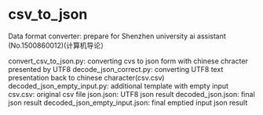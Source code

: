 # csv_to_json

Data format converter: prepare for Shenzhen university ai assistant (No.1500860012)(计算机导论）

convert_csv_to_json.py: converting cvs to json form with chinese chracter presented by UTF8
decode_json_correct.py: converting UTF8 text presentation back to chinese character(csv.csv)
decoded_json_empty_input.py: additional template with empty input
csv.csv: original csv file
json.json: UTF8 json result
decoded_json.json: final json result
decoded_json_empty_input.json: final emptied input json result
